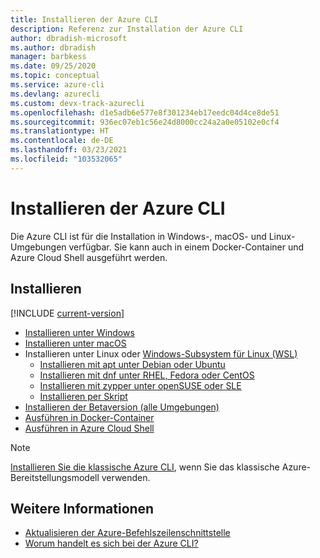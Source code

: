 ```yaml
---
title: Installieren der Azure CLI
description: Referenz zur Installation der Azure CLI
author: dbradish-microsoft
ms.author: dbradish
manager: barbkess
ms.date: 09/25/2020
ms.topic: conceptual
ms.service: azure-cli
ms.devlang: azurecli
ms.custom: devx-track-azurecli
ms.openlocfilehash: d1e5adb6e577e8f301234eb17eedc04d4ce8de51
ms.sourcegitcommit: 936ec07eb1c56e24d8000cc24a2a0e05102e0cf4
ms.translationtype: HT
ms.contentlocale: de-DE
ms.lasthandoff: 03/23/2021
ms.locfileid: "103532065"
---
```

# <a name="install-the-azure-cli"></a>Installieren der Azure CLI

Die Azure CLI ist für die Installation in Windows-, macOS- und Linux-Umgebungen verfügbar.  Sie kann auch in einem Docker-Container und Azure Cloud Shell ausgeführt werden.

## <a name="install"></a>Installieren

[!INCLUDE [current-version](includes/current-version.md)]

* [Installieren unter Windows](install-azure-cli-windows.md)
* [Installieren unter macOS](install-azure-cli-macos.md)
* Installieren unter Linux oder [Windows-Subsystem für Linux (WSL)](/windows/wsl/about)
  * [Installieren mit apt unter Debian oder Ubuntu](install-azure-cli-apt.md)
  * [Installieren mit dnf unter RHEL, Fedora oder CentOS](install-azure-cli-yum.md)
  * [Installieren mit zypper unter openSUSE oder SLE ](install-azure-cli-zypper.md)
  * [Installieren per Skript](install-azure-cli-linux.md)
* [Installieren der Betaversion (alle Umgebungen)](install-azure-cli-beta.md)
* [Ausführen in Docker-Container](run-azure-cli-docker.md)
* [Ausführen in Azure Cloud Shell](/azure/cloud-shell/quickstart)


> [!NOTE]
> [Installieren Sie die klassische Azure CLI](install-classic-cli.md), wenn Sie das klassische Azure-Bereitstellungsmodell verwenden.

## <a name="see-also"></a>Weitere Informationen

* [Aktualisieren der Azure-Befehlszeilenschnittstelle](update-azure-cli.md)
* [Worum handelt es sich bei der Azure CLI?](what-is-azure-cli.md)

